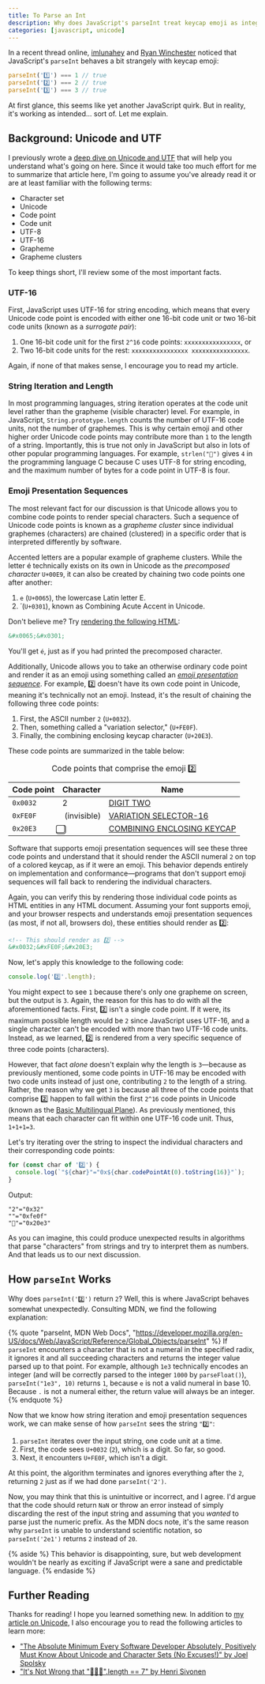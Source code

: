 ```yaml
---
title: To Parse an Int
description: Why does JavaScript's parseInt treat keycap emoji as integers? Is it a bug, a feature, or perhaps both?
categories: [javascript, unicode]
---
```


In a recent thread online, [imlunahey](https://bsky.app/profile/imlunahey.com/post/3lin3nrlaw22q) and [Ryan Winchester](https://bsky.app/profile/winchester.dev/post/3lin4bcvtrs2j) noticed that JavaScript's `parseInt` behaves a bit strangely with keycap emoji:

```js
parseInt('1️⃣') === 1 // true
parseInt('2️⃣') === 2 // true
parseInt('3️⃣') === 3 // true
```

At first glance, this seems like yet another JavaScript quirk. But in reality, it's working as intended... sort of. Let me explain.

## Background: Unicode and UTF

I previously wrote a [deep dive on Unicode and UTF](/blog/introduction-to-unicode/) that will help you understand what's going on here. Since it would take too much effort for me to summarize that article here, I'm going to assume you've already read it or are at least familiar with the following terms:

- Character set
- Unicode
- Code point
- Code unit
- UTF-8
- UTF-16
- Grapheme
- Grapheme clusters

To keep things short, I'll review some of the most important facts.

### UTF-16

First, JavaScript uses UTF-16 for string encoding, which means that every Unicode code point is encoded with either one 16-bit code unit or two 16-bit code units (known as a <dfn>surrogate pair</dfn>):

1. One 16-bit code unit for the first `2^16` code points: `xxxxxxxxxxxxxxxx`, or 
2. Two 16-bit code units for the rest: `xxxxxxxxxxxxxxxx xxxxxxxxxxxxxxxx`.

Again, if none of that makes sense, I encourage you to read my article.

### String Iteration and Length

In most programming languages, string iteration operates at the code unit level rather than the grapheme (visible character) level. For example, in JavaScript, `String.prototype.length` counts the number of UTF-16 code units, not the number of graphemes. This is why certain emoji and other higher order Unicode code points may contribute more than `1` to the length of a string. Importantly, this is true not only in JavaScript but also in lots of other popular programming languages. For example, `strlen("👋")` gives `4` in the programming language C because C uses UTF-8 for string encoding, and the maximum number of bytes for a code point in UTF-8 is four.

### Emoji Presentation Sequences

The most relevant fact for our discussion is that Unicode allows you to combine code points to render special characters. Such a sequence of Unicode code points is known as a <dfn>grapheme cluster</dfn> since individual graphemes (characters) are chained (clustered) in a specific order that is interpreted differently by software.

Accented letters are a popular example of grapheme clusters. While the letter é technically exists on its own in Unicode as the <dfn>precomposed character</dfn> `U+00E9`, it can also be created by chaining two code points one after another:

1. `e` (`U+0065`), the lowercase Latin letter E.
2. &#x301; (`U+0301`), known as Combining Acute Accent in Unicode.

Don't believe me? Try [rendering the following HTML](https://jsfiddle.net/gkdmyqhf/):

```html
&#x0065;&#x0301;
```

You'll get `é`, just as if you had printed the precomposed character.

Additionally, Unicode allows you to take an otherwise ordinary code point and render it as an emoji using something called an <dfn>[emoji presentation sequence](https://www.unicode.org/emoji/charts/emoji-variants.html)</dfn>. For example, 2️⃣ doesn't have its own code point in Unicode, meaning it's technically not an emoji. Instead, it's the result of chaining the following three code points:

1. First, the ASCII number `2` (`U+0032`).
2. Then, something called a "variation selector," (`U+FE0F`).
3. Finally, the combining enclosing keycap character (`U+20E3`).

These code points are summarized in the table below:

<div class="scroll-x" role="region" tabindex="0">
  <table>
    <caption>Code points that comprise the emoji 2️⃣</caption>
    <thead>
      <tr>
        <th scope="col" class="numeric">Code point</th>
        <th scope="col" class="numeric">Character</th>
        <th scope="col">Name</th>
      </tr>
    </thead>
    <tbody>
      <tr>
        <td class="numeric"><code>0x0032</code></td>
        <td class="numeric">2</td>
        <td><a href="https://www.unicode.org/charts/PDF/U0000.pdf">DIGIT TWO</a></td>
      </tr>
      <tr>
        <td class="numeric"><code>0xFE0F</code></td>
        <td class="numeric">&#xFE0F; (invisible)</td>
        <td><a href="https://www.unicode.org/charts/PDF/UFE00.pdf">VARIATION SELECTOR-16</a></td>
      </tr>
      <tr>
        <td class="numeric"><code>0x20E3</code></td>
        <td class="numeric">&#x20E3;</td>
        <td><a href="https://www.unicode.org/charts/PDF/U20D0.pdf">COMBINING ENCLOSING KEYCAP</a></td>
      </tr>
    </tbody>
  </table>
</div>

Software that supports emoji presentation sequences will see these three code points and understand that it should render the ASCII numeral `2` on top of a colored keycap, as if it were an emoji. This behavior depends entirely on implementation and conformance—programs that don't support emoji sequences will fall back to rendering the individual characters.

Again, you can verify this by rendering those individual code points as HTML entities in any HTML document. Assuming your font supports emoji, and your browser respects and understands emoji presentation sequences (as most, if not all, browsers do), these entities should render as 2️⃣:

```html
<!-- This should render as 2️⃣ -->
&#x0032;&#xFE0F;&#x20E3;
```

Now, let's apply this knowledge to the following code:

```js {data-file="test.js"}
console.log('2️⃣'.length);
```

You might expect to see `1` because there's only one grapheme on screen, but the output is `3`. Again, the reason for this has to do with all the aforementioned facts. First, 2️⃣ isn't a single code point. If it were, its maximum possible length would be `2` since JavaScript uses UTF-16, and a single character can't be encoded with more than two UTF-16 code units. Instead, as we learned, 2️⃣ is rendered from a very specific sequence of three code points (characters).

However, that fact _alone_ doesn't explain why the length is `3`—because as previously mentioned, some code points in UTF-16 may be encoded with two code units instead of just one, contributing `2` to the length of a string. Rather, the reason why we get `3` is because all three of the code points that comprise 2️⃣ happen to fall within the first `2^16` code points in Unicode (known as the [Basic Multilingual Plane](https://en.wikipedia.org/wiki/Plane_(Unicode)#Basic_Multilingual_Plane)). As previously mentioned, this means that each character can fit within one UTF-16 code unit. Thus, `1+1+1=3`.

Let's try iterating over the string to inspect the individual characters and their corresponding code points:

```js {data-copyable="true"}
for (const char of '2️⃣') {
  console.log(`"${char}"="0x${char.codePointAt(0).toString(16)}"`);
}
```

Output:

```
"2"="0x32"
"️"="0xfe0f"
"⃣"="0x20e3"
```

As you can imagine, this could produce unexpected results in algorithms that parse "characters" from strings and try to interpret them as numbers. And that leads us to our next discussion.

## How `parseInt` Works

Why does `parseInt('2️⃣')` return `2`? Well, this is where JavaScript behaves somewhat unexpectedly. Consulting MDN, we find the following explanation:

{% quote "parseInt, MDN Web Docs", "https://developer.mozilla.org/en-US/docs/Web/JavaScript/Reference/Global_Objects/parseInt" %}
If `parseInt` encounters a character that is not a numeral in the specified radix, it ignores it and all succeeding characters and returns the integer value parsed up to that point. For example, although `1e3` technically encodes an integer (and will be correctly parsed to the integer `1000` by `parseFloat()`), `parseInt("1e3", 10)` returns `1`, because `e` is not a valid numeral in base 10. Because `.` is not a numeral either, the return value will always be an integer.
{% endquote %}

Now that we know how string iteration and emoji presentation sequences work, we can make sense of how `parseInt` sees the string `"2️⃣"`:

1. `parseInt` iterates over the input string, one code unit at a time.
2. First, the code sees `U+0032` (`2`), which is a digit. So far, so good.
3. Next, it encounters `U+FE0F`, which isn't a digit.

At this point, the algorithm terminates and ignores everything after the `2`, returning `2` just as if we had done `parseInt('2')`.

Now, you may think that this is unintuitive or incorrect, and I agree. I'd argue that the code should return `NaN` or throw an error instead of simply discarding the rest of the input string and assuming that you _wanted_ to parse just the numeric prefix. As the MDN docs note, it's the same reason why `parseInt` is unable to understand scientific notation, so `parseInt('2e1')` returns `2` instead of `20`.

{% aside %}
This behavior is disappointing, sure, but web development wouldn't be nearly as exciting if JavaScript were a sane and predictable language.
{% endaside %}

## Further Reading

Thanks for reading! I hope you learned something new. In addition to [my article on Unicode](/blog/introduction-to-unicode/), I also encourage you to read the following articles to learn more:

- ["The Absolute Minimum Every Software Developer Absolutely, Positively Must Know About Unicode and Character Sets (No Excuses!)" by Joel Spolsky](https://www.joelonsoftware.com/2003/10/08/the-absolute-minimum-every-software-developer-absolutely-positively-must-know-about-unicode-and-character-sets-no-excuses/)
- ["It's Not Wrong that "🤦🏼‍♂️".length == 7" by Henri Sivonen](https://hsivonen.fi/string-length/)